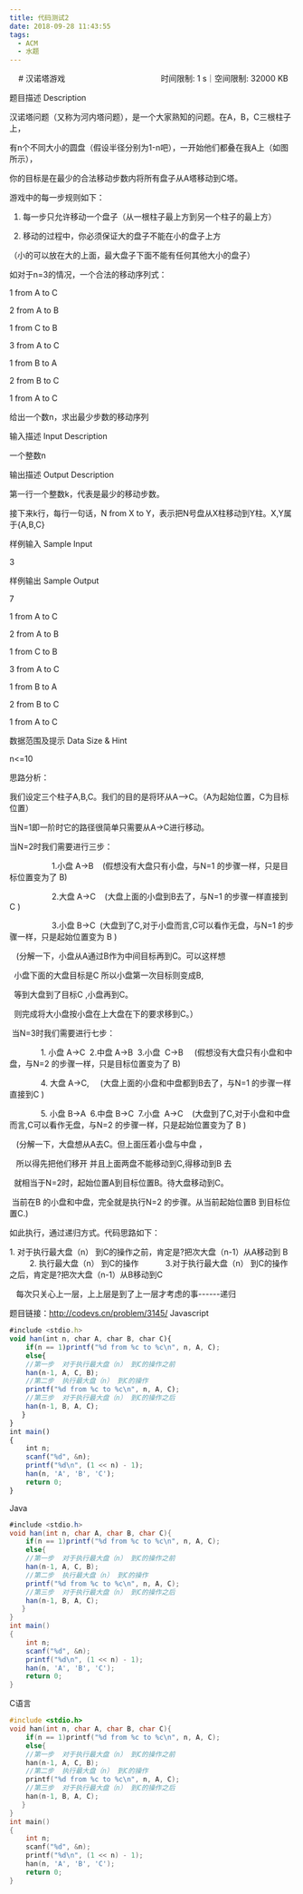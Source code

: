 ```yaml
---
title: 代码测试2
date: 2018-09-28 11:43:55
tags: 
  - ACM
  - 水题
---
```

    
# 汉诺塔游戏
                                          时间限制: 1 s｜空间限制: 32000 KB



题目描述 Description

汉诺塔问题（又称为河内塔问题），是一个大家熟知的问题。在A，B，C三根柱子上，

有n个不同大小的圆盘（假设半径分别为1-n吧），一开始他们都叠在我A上（如图所示），

你的目标是在最少的合法移动步数内将所有盘子从A塔移动到C塔。

游戏中的每一步规则如下：

1. 每一步只允许移动一个盘子（从一根柱子最上方到另一个柱子的最上方）

2. 移动的过程中，你必须保证大的盘子不能在小的盘子上方

（小的可以放在大的上面，最大盘子下面不能有任何其他大小的盘子）



如对于n=3的情况，一个合法的移动序列式：

1 from A to C

2 from A to B

1 from C to B

3 from A to C

1 from B to A

2 from B to C

1 from A to C



给出一个数n，求出最少步数的移动序列

输入描述 Input Description

一个整数n

输出描述 Output Description

第一行一个整数k，代表是最少的移动步数。

接下来k行，每行一句话，N from X to Y，表示把N号盘从X柱移动到Y柱。X,Y属于{A,B,C}

样例输入 Sample Input

3

样例输出 Sample Output

7

1 from A to C

2 from A to B

1 from C to B

3 from A to C

1 from B to A

2 from B to C

1 from A to C

数据范围及提示 Data Size & Hint

n<=10

思路分析：

我们设定三个柱子A,B,C。我们的目的是将环从A–>C。（A为起始位置，C为目标位置）

当N=1即一阶时它的路径很简单只需要从A->C进行移动。

当N=2时我们需要进行三步：

                   1.小盘 A->B 
  (假想没有大盘只有小盘，与N=1 的步骤一样，只是目标位置变为了 B)

                   2.大盘 A->C 
  (大盘上面的小盘到B去了，与N=1 的步骤一样直接到C )

                   3.小盘 B->C
 (大盘到了C,对于小盘而言,C可以看作无盘，与N=1 的步骤一样，只是起始位置变为 B )

   (分解一下，小盘从A通过B作为中间目标再到C。可以这样想 

  小盘下面的大盘目标是C 所以小盘第一次目标则变成B,

  等到大盘到了目标C ,小盘再到C。

  则完成将大小盘按小盘在上大盘在下的要求移到C。）

 当N=3时我们需要进行七步：

              1. 小盘 A->C  2.中盘 A->B  3.小盘  C->B 
   (假想没有大盘只有小盘和中盘，与N=2 的步骤一样，只是目标位置变为了 B)

              4. 大盘 A->C,
    (大盘上面的小盘和中盘都到B去了，与N=1 的步骤一样直接到C )

              5. 小盘 B->A  6.中盘 B->C  7.小盘  A->C
   (大盘到了C,对于小盘和中盘而言,C可以看作无盘，与N=2 的步骤一样，只是起始位置变为了 B )

   (分解一下，大盘想从A去C。但上面压着小盘与中盘 ，

   所以得先把他们移开 并且上面两盘不能移动到C,得移动到B 去

  就相当于N=2时，起始位置A到目标位置B。待大盘移动到C。

 当前在B 的小盘和中盘，完全就是执行N=2 的步骤。从当前起始位置B 到目标位置C.)



如此执行，通过递归方式。代码思路如下：

1. 对于执行最大盘（n） 到C的操作之前，肯定是?把次大盘（n-1）从A移动到 B
           2. 执行最大盘（n） 到C的操作
           3.对于执行最大盘（n） 到C的操作之后，肯定是?把次大盘（n-1）从B移动到C


   每次只关心上一层，上上层是到了上一层才考虑的事------递归


题目链接：http://codevs.cn/problem/3145/
Javascript

```javascript
#include <stdio.h>
void han(int n, char A, char B, char C){
    if(n == 1)printf("%d from %c to %c\n", n, A, C);
    else{
	//第一步  对于执行最大盘（n） 到C的操作之前
    han(n-1, A, C, B);
	//第二步  执行最大盘（n） 到C的操作 
    printf("%d from %c to %c\n", n, A, C);
	//第三步  对于执行最大盘（n） 到C的操作之后 
    han(n-1, B, A, C); 
   }
}
int main()
{
    int n;
    scanf("%d", &n);
    printf("%d\n", (1 << n) - 1);
    han(n, 'A', 'B', 'C');
    return 0;
}
```
Java
```java
#include <stdio.h>
void han(int n, char A, char B, char C){
    if(n == 1)printf("%d from %c to %c\n", n, A, C);
    else{
	//第一步  对于执行最大盘（n） 到C的操作之前
    han(n-1, A, C, B);
	//第二步  执行最大盘（n） 到C的操作 
    printf("%d from %c to %c\n", n, A, C);
	//第三步  对于执行最大盘（n） 到C的操作之后 
    han(n-1, B, A, C); 
   }
}
int main()
{
    int n;
    scanf("%d", &n);
    printf("%d\n", (1 << n) - 1);
    han(n, 'A', 'B', 'C');
    return 0;
}
```
C语言
```c
#include <stdio.h>
void han(int n, char A, char B, char C){
    if(n == 1)printf("%d from %c to %c\n", n, A, C);
    else{
	//第一步  对于执行最大盘（n） 到C的操作之前
    han(n-1, A, C, B);
	//第二步  执行最大盘（n） 到C的操作 
    printf("%d from %c to %c\n", n, A, C);
	//第三步  对于执行最大盘（n） 到C的操作之后 
    han(n-1, B, A, C); 
   }
}
int main()
{
    int n;
    scanf("%d", &n);
    printf("%d\n", (1 << n) - 1);
    han(n, 'A', 'B', 'C');
    return 0;
}
```

